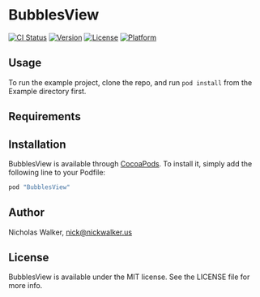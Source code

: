 # BubblesView

[![CI Status](http://img.shields.io/travis/nickswalker/BubblesView.svg?style=flat)](https://travis-ci.org/nickswalker/BubblesView)
[![Version](https://img.shields.io/cocoapods/v/BubblesView.svg?style=flat)](http://cocoapods.org/pods/BubblesView)
[![License](https://img.shields.io/cocoapods/l/BubblesView.svg?style=flat)](http://cocoapods.org/pods/BubblesView)
[![Platform](https://img.shields.io/cocoapods/p/BubblesView.svg?style=flat)](http://cocoapods.org/pods/BubblesView)

## Usage

To run the example project, clone the repo, and run `pod install` from the Example directory first.

## Requirements

## Installation

BubblesView is available through [CocoaPods](http://cocoapods.org). To install
it, simply add the following line to your Podfile:

```ruby
pod "BubblesView"
```

## Author

Nicholas Walker, nick@nickwalker.us

## License

BubblesView is available under the MIT license. See the LICENSE file for more info.
